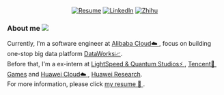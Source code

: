 <p align="center">
<!-- 	<a href="https://fuujiro.github.io/"><img src="https://img.shields.io/badge/Blog-60k%20pageviews-yellow" alt="Blog"></a> -->
	<a href="https://github.com/fuujiro/myResume/blob/main/ZiyangFeng_en_US-zh_CN.pdf"><img src="https://img.shields.io/badge/Resume-jarryfeng-orange" alt="Resume"></a>
<!-- 	<a href="https://twitter.com/fuujirooo"><img src="https://img.shields.io/twitter/follow/fuujiro.svg?style=social" alt="Twitter"></a> -->
	<a href="https://www.linkedin.com/in/%E5%AD%90%E6%89%AC-%E5%86%AF-4b4339156/"><img src="https://img.shields.io/badge/LinkedIn-Ziyang Feng-blue" alt="LinkedIn"></a>
	<a href="https://www.zhihu.com/people/fuujiro"><img src="https://img.shields.io/badge/%E7%9F%A5%E4%B9%8E-fuujiro-blueviolet" alt="Zhihu"></a>
        <!--
	<a href="http://gaocegege.com/resume/cn/"><img src="https://img.shields.io/badge/%E7%AE%80%E5%8E%86-%E4%B8%AD%E6%96%87-blue.svg" alt="Resume in Chinese"></a>
        -->
</p>


### About me  ![](https://komarev.com/ghpvc/?username=fuujiro&color=43CD80&label=🐸+VIEWS)


Currently, I'm a software engineer at [Alibaba Cloud☁️&nbsp;](https://cn.aliyun.com/), focus on building one-stop big data platform [DataWorks📈](https://www.aliyun.com/product/bigdata/ide).<br> 
Before that, I'm a ex-intern at [LightSpeed & Quantum Studios⚡&nbsp;](https://guangzi.qq.com/), [Tencent🐧&nbsp; Games](https://game.qq.com/) and [Huawei Cloud☁️&nbsp;](https://www.huaweicloud.com/), [Huawei Research](https://www.huawei.com/cn/corporate-information). <br> 
For more information, please click [my resume 📄&nbsp;](https://www.dropbox.com/s/c64zds123nmwtp7/Jarry-en_US-zh_CN.pdf?dl=0).  



<!-- ![Metrics](https://github.com/fuujiro/fuujiro/blob/master/github-metrics.svg)
 -->

<!--
<p align="center">
<img src="https://github-readme-stats.vercel.app/api/top-langs/?username=fuujiro&layout=compact&theme=merko" width="250">
</p>

<!--
**gaocegege/gaocegege** is a ✨ _special_ ✨ repository because its `README.md` (this file) appears on your GitHub profile.

Here are some ideas to get you started:

- 🔭 I’m currently working on ...
- 🌱 I’m currently learning ...
- 👯 I’m looking to collaborate on ...
- 🤔 I’m looking for help with ...
- 💬 Ask me about ...
- 📫 How to reach me: ...
- 😄 Pronouns: ...
- ⚡ Fun fact: ...
-->

